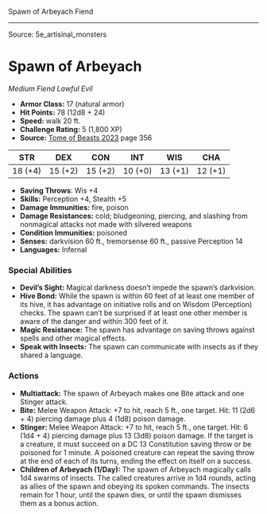 <MonsterName/>Spawn of Arbeyach</MonsterName>
<CreatureType/>Fiend</CreatureType>



---

Source: 5e_artisinal_monsters

# Spawn of Arbeyach

*Medium* *Fiend* *Lawful Evil*

- **Armor Class:** 17 (natural armor)
- **Hit Points:** 78 (12d8 + 24)
- **Speed:** walk 20 ft.
- **Challenge Rating:** 5 (1,800 XP)
- **Source:** [Tome of Beasts 2023](https://koboldpress.com/kpstore/product/tome-of-beasts-1-2023-edition/) page 356

| STR | DEX | CON | INT | WIS | CHA |
| --- | --- | --- | --- | --- | --- |
| 18 (+4) | 15 (+2) | 15 (+2) | 10 (+0) | 13 (+1) | 12 (+1) |

- **Saving Throws**: Wis +4
- **Skills:** Perception +4, Stealth +5
- **Damage Immunities:** fire, poison
- **Damage Resistances:** cold; bludgeoning, piercing, and slashing from nonmagical attacks not made with silvered weapons
- **Condition Immunities:** poisoned
- **Senses:** darkvision 60 ft., tremorsense 60 ft., passive Perception 14
- **Languages:** Infernal

### Special Abilities

- **Devil’s Sight:** Magical darkness doesn’t impede the spawn’s darkvision.
- **Hive Bond:** While the spawn is within 60 feet of at least one member of its hive, it has advantage on initiative rolls and on Wisdom (Perception) checks. The spawn can’t be surprised if at least one other member is aware of the danger and within 300 feet of it.
- **Magic Resistance:** The spawn has advantage on saving throws against spells and other magical effects.
- **Speak with Insects:** The spawn can communicate with insects as if they shared a language.

### Actions

- **Multiattack:** The spawn of Arbeyach makes one Bite attack and one Stinger attack.
- **Bite:** Melee Weapon Attack: +7 to hit, reach 5 ft., one target. Hit: 11 (2d6 + 4) piercing damage plus 4 (1d8) poison damage.
- **Stinger:** Melee Weapon Attack: +7 to hit, reach 5 ft., one target. Hit: 6 (1d4 + 4) piercing damage plus 13 (3d8) poison damage. If the target is a creature, it must succeed on a DC 13 Constitution saving throw or be poisoned for 1 minute. A poisoned creature can repeat the saving throw at the end of each of its turns, ending the effect on itself on a success.
- **Children of Arbeyach (1/Day):** The spawn of Arbeyach magically calls 1d4 swarms of insects. The called creatures arrive in 1d4 rounds, acting as allies of the spawn and obeying its spoken commands. The insects remain for 1 hour, until the spawn dies, or until the spawn dismisses them as a bonus action.


